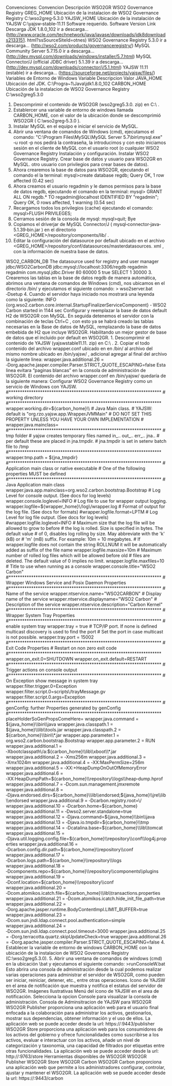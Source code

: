 Convenciones:
Convencion Descripción
WSO2GR
WSO2 Governance Registry
GREG_HOME Ubicación de la instalacion de WSO2 Governance Registry C:\wso2greg‐5.3.0
YAJSW_HOME Ubicación de la instalación de YAJSW C:\yajsw‐stable‐11.11
Software requerido.
Software Version Link Descarga
JDK 1.8.0_102
ir a descarga… (http://www.oracle.com/technetwork/java/javase/downloads/jdk8downloads2133151.
html?ssSourceSiteId=otnes)
WSO2 Governance
Registry
5.3.0 ir a descarga… (http://wso2.com/products/governanceregistry/)
MySQL Community
Server
5.7.15.0 ir a descarga… (http://dev.mysql.com/downloads/windows/installer/5.7.html)
MySQL Connector/J
(official JDBC driver)
5.1.39 ir a descarga… (http://dev.mysql.com/downloads/connector/j/5.1.html)
YAJSW
11.11
(estable)
ir a descarga… (https://sourceforge.net/projects/yajsw/files/)
Variables de Entorno de Windows
Variable Descripcion Valor
JAVA_HOME Ubicación del JDK. C:\Progra~1\Java\jdk1.8.0_102
CARBON_HOME Ubicación de la instalacion de WSO2 Governance Registry C:\wso2greg5.3.0
1. Descomprimir el contenido de WSO2GR
(wso2greg5.3.0.
zip) en C:\ .
2. Establercer una variable de entorno de windows llamada CARBON_HOME, con el valor de la ubicación donde se
descomprimió WSO2GR
( C:\wso2greg‐5.3.0 ).
1. Instalar MySQL en el equipo e iniciar el servicio de MySQL.
2. Abrir una ventana de comandos de Windows (cmd), ejecutamos el comando:
"C:\Program Files\MySQL\MySQL Server 5.7\bin\mysql.exe" ‐u root ‐p
nos pedirá la contraseña, la introducimos y con esto iniciamos sesión en el cliente de MySQL con el usuario root (o cualquier
WSO2 Governance Registry Instalación
y configuración.
Instalar WSO2 Governance Registry.
Crear base de datos y usuario para WSO2GR
en MySQL.
otro usuario con privilegios para crear bases de datos).
3. Ahora crearemos la base de datos para WSO2GR,
ejecutando el comando el la terminal:
mysql>create database regdb;
Query OK, 1 row affected (0.42 sec)
4. Ahora creamos el usuario regadmin y le damos permisos para la base de datos regdb, ejecutando el comando en la
terminal:
mysql> GRANT ALL ON regdb.* TO regadmin@localhost IDENTIFIED BY "regadmin";
Query OK, 0 rows affected, 1 warning (0.54 sec)
5. Recargamos todos los privilegios (cache) ejecutando el comando:
mysql>FLUSH PRIVILEGES;
6. Cerramos sesión de la consola de mysql:
mysql>quit;
Bye
1. Copiamos el driverjar
de MySQL Connector/J ( mysql‐connector‐java‐5.1.39‐bin.jar ) en el directorio
<GREG_HOME>/repository/components/lib/ .
2. Editar la configuración del datasource por default ubicado en el archivo <GREG_HOME>/repository/conf/datasources/masterdatasources.
xml , con la información de nuestra base de datos.
<datasource>
<name>WSO2_CARBON_DB</name>
<description>The datasource used for registry and user manager</description>
<jndiConfig>
<name>jdbc/WSO2CarbonDB</name>
</jndiConfig>
<definition type="RDBMS">
<configuration>
<url>jdbc:mysql://localhost:3306/regdb</url>
<username>regadmin</username>
<password>regadmin</password>
<driverClassName>com.mysql.jdbc.Driver</driverClassName>
<maxActive>80</maxActive>
<maxWait>60000</maxWait>
<minIdle>5</minIdle>
<testOnBorrow>true</testOnBorrow>
<validationQuery>SELECT 1</validationQuery>
<validationInterval>30000</validationInterval>
</configuration>
</definition>
</datasource>
3. Crearemos las tablas en la base de datos regdb de manera automática, abrimos una ventana de comandos de Windows
(cmd), nos ubicamos en el directorio <GREG_HOME>/bin/ y ejecutamos el siguiente comando:
> wso2server.bat ‐Dsetup
4. Cuando el servidor haya iniciado nos mostrará una leyenda como la siguiente:
INFO {org.wso2.carbon.core.internal.StartupFinalizerServiceComponent} ‐ WSO2 Carbon started in 1144 sec
Configurar y reemplazar la base de datos default H2 de WSO2GR
con MySQL.
En seguida detenemos el servidor con la combinación de teclas Ctrl+C , con esto ya se habrá creado las tablas necesarias en
la Base de datos de MySQL, remplazando la base de datos embebida de H2 que incluye WSO2GR.
Habilitando un mejor
gestor de base de datos que el incluido por default en WSO2GR.
1. Descomprimir el contenido de YAJSW (yajswstable11.11.
zip) en C:\ .
2. Copiar el todo contenido del archivo wrapper.conf ubicado en en <GREG_HOME>/bin/ al archivo del mismo nombre ubicado en
<YAJSW_HOME>/bin/yajsw/ , adicional agregar al final del archivo la siguiente linea:
wrapper.java.additional.26 = ‐Dorg.apache.jasper.compiler.Parser.STRICT_QUOTE_ESCAPING=false
Esta linea evitara “paginas blancas” en la consola de administración de WSO2GR.
El contenido del archivo wrapper.conf en <YAJSW_HOME>/bin/yajsw/ quedaría de la siguiente manera:
Configurar WSO2 Governance Registry como un servicio de Windows con
YAJSW.
#********************************************************************
# working directory
#********************************************************************
wrapper.working.dir=${carbon_home}\\
# Java Main class.
# YAJSW: default is "org.rzo.yajsw.app.WrapperJVMMain"
# DO NOT SET THIS PROPERTY UNLESS YOU HAVE YOUR OWN IMPLEMENTATION
# wrapper.java.mainclass=
#********************************************************************
# tmp folder
# yajsw creates temporary files named in_.. out_.. err_.. jna..
# per default these are placed in jna.tmpdir.
# jna.tmpdir is set in setenv batch file to <yajsw>/tmp
#********************************************************************
wrapper.tmp.path = ${jna_tmpdir}
#********************************************************************
# Application main class or native executable
# One of the following properties MUST be defined
#********************************************************************
# Java Application main class
wrapper.java.app.mainclass=org.wso2.carbon.bootstrap.Bootstrap
# Log Level for console output. (See docs for log levels)
wrapper.console.loglevel=INFO
# Log file to use for wrapper output logging.
wrapper.logfile=${wrapper_home}\/log\/wrapper.log
# Format of output for the log file. (See docs for formats)
#wrapper.logfile.format=LPTM
# Log Level for log file output. (See docs for log levels)
#wrapper.logfile.loglevel=INFO
# Maximum size that the log file will be allowed to grow to before
# the log is rolled. Size is specified in bytes. The default value
# of 0, disables log rolling by size. May abbreviate with the 'k' (kB) or
# 'm' (mB) suffix. For example: 10m = 10 megabytes.
# If wrapper.logfile does not contain the string ROLLNUM it will be automatically added as suffix of the file name
wrapper.logfile.maxsize=10m
# Maximum number of rolled log files which will be allowed before old
# files are deleted. The default value of 0 implies no limit.
wrapper.logfile.maxfiles=10
# Title to use when running as a console
wrapper.console.title="WSO2 Carbon"
#********************************************************************
# Wrapper Windows Service and Posix Daemon Properties
#********************************************************************
# Name of the service
wrapper.ntservice.name="WSO2CARBON"
# Display name of the service
wrapper.ntservice.displayname="WSO2 Carbon"
# Description of the service
wrapper.ntservice.description="Carbon Kernel"
#********************************************************************
# Wrapper System Tray Properties
#********************************************************************
# enable system tray
wrapper.tray = true
# TCP/IP port. If none is defined multicast discovery is used to find the port
# Set the port in case multicast is not possible.
wrapper.tray.port = 15002
#********************************************************************
# Exit Code Properties
# Restart on non zero exit code
#********************************************************************
wrapper.on_exit.0=SHUTDOWN
wrapper.on_exit.default=RESTART
#********************************************************************
# Trigger actions on console output
#********************************************************************
# On Exception show message in system tray
wrapper.filter.trigger.0=Exception
wrapper.filter.script.0=scripts\/trayMessage.gv
wrapper.filter.script.0.args=Exception
#********************************************************************
# genConfig: further Properties generated by genConfig
#********************************************************************
placeHolderSoGenPropsComeHere=
wrapper.java.command = ${java_home}\\bin\\java
wrapper.java.classpath.1 = ${java_home}\\lib\\tools.jar
wrapper.java.classpath.2 = ${carbon_home}\\bin\\*.jar
wrapper.app.parameter.1 = org.wso2.carbon.bootstrap.Bootstrap
wrapper.app.parameter.2 = RUN
wrapper.java.additional.1 = ‐Xbootclasspath\/a:${carbon_home}\\lib\\xboot\\*.jar
wrapper.java.additional.2 = ‐Xms256m
wrapper.java.additional.3 = ‐Xmx1024m
wrapper.java.additional.4 = ‐XX:MaxPermSize=256m
wrapper.java.additional.5 = ‐XX:+HeapDumpOnOutOfMemoryError
wrapper.java.additional.6 = ‐XX:HeapDumpPath=${carbon_home}\\repository\\logs\\heap‐dump.hprof
wrapper.java.additional.7 = ‐Dcom.sun.management.jmxremote
wrapper.java.additional.8 = ‐Djava.endorsed.dirs=${carbon_home}\\lib\\endorsed;${java_home}\\jre\\lib\\endorsed
wrapper.java.additional.9 = ‐Dcarbon.registry.root=\/
wrapper.java.additional.10 = ‐Dcarbon.home=${carbon_home}
wrapper.java.additional.11 = ‐Dwso2.server.standalone=true
wrapper.java.additional.12 = ‐Djava.command=${java_home}\\bin\\java
wrapper.java.additional.13 = ‐Djava.io.tmpdir=${carbon_home}\\tmp
wrapper.java.additional.14 = ‐Dcatalina.base=${carbon_home}\\lib\\tomcat
wrapper.java.additional.15 = ‐Djava.util.logging.config.file=${carbon_home}\\repository\\conf\\log4j.properties
wrapper.java.additional.16 = ‐Dcarbon.config.dir.path=${carbon_home}\\repository\\conf
wrapper.java.additional.17 = ‐Dcarbon.logs.path=${carbon_home}\\repository\\logs
wrapper.java.additional.18 = ‐Dcomponents.repo=${carbon_home}\\repository\\components\\plugins
wrapper.java.additional.19 = ‐Dconf.location=${carbon_home}\\repository\\conf
wrapper.java.additional.20 = ‐Dcom.atomikos.icatch.file=${carbon_home}\\lib\\transactions.properties
wrapper.java.additional.21 = ‐Dcom.atomikos.icatch.hide_init_file_path=true
wrapper.java.additional.22 = ‐Dorg.apache.jasper.runtime.BodyContentImpl.LIMIT_BUFFER=true
wrapper.java.additional.23 = ‐Dcom.sun.jndi.ldap.connect.pool.authentication=simple
wrapper.java.additional.24 = ‐Dcom.sun.jndi.ldap.connect.pool.timeout=3000
wrapper.java.additional.25 = ‐Dorg.terracotta.quartz.skipUpdateCheck=true
wrapper.java.additional.26 = ‐Dorg.apache.jasper.compiler.Parser.STRICT_QUOTE_ESCAPING=false
4. Establecer la variable de entorno de windows CARBON_HOME con la ubicación de la instalacion de WSO2 Governance Registry
(C:\wso2greg5.3.0).
5. Abrir una ventana de comandos de windows (cmd) en la ubicación <YAJSW_HOME>\bat y ejecutamos el siguiente comando:
>runConsoleW.bat
Esto abrira una consola de administración desde la cual podemos realizar varias operaciones para administrar el servidor de WSO2GR,
como pueden ser iniciar, reiniciar, detener, etc., entre otras operaciones.
Icono de YAJSW en el area de notificación que muestra y notifica el estatus del servidor de WSO2GR.
Imágenes Ilustrativas
Menú del icono de YAJSW en el area de notificación. Selecciona la opcion Console para visualizar la consola de administración.
Consola de Adminsitracion de YAJSW para WSO2GR
WSO2GR
Publisher proporciona una aplicación web para el usuario final enfocada a la colaboración para administrar los activos,
gestionarlos, mostrar sus dependencias, obtener información y el uso de ellos. La aplicación web se puede acceder desde la url:
https://<host>:9443/publisher
WSO2GR
Store proporciona una aplicación web para los consumidores de los activos del gobierno y ofrece funcionalidades como
suscribirse a los activos, evaluar e interactuar con los activos, añade un nivel de categorización y taxonomia, una capacidad de
filtrados por etiquetas entre otras funcionalidades. La aplicación web se puede acceder desde la url:
http://<host>:9763/store
Herramientas disponibles de WSO2GR
WSO2GR
Publisher
WSO2GR
Store
WSO2GR
Carbon
WSO2GR
Carbon proporciona una aplicación web que permite a los administradores configurar, controlar, ajustar y mantener el
WSO2GR.
La aplicación web se puede acceder desde la url:
https://<host>:9443/carbon
